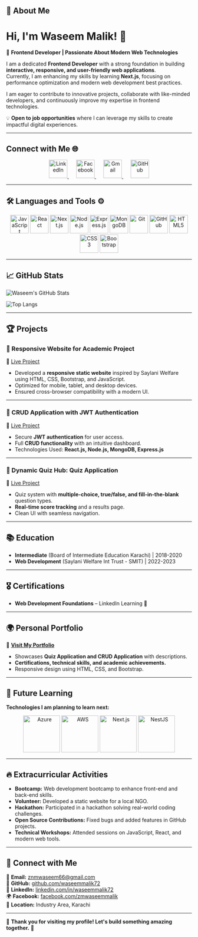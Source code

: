 <!--
**waseemmalik72/waseemmalik72** is a ✨ _special_ ✨ repository because its `README.md` (this file) appears on your GitHub profile.

Here are some ideas to get you started:

- 🔭 I’m currently working on ...
- 🌱 I’m currently learning ...
- 👯 I’m looking to collaborate on ...
- 🤔 I’m looking for help with ...
- 💬 Ask me about ...
- 📫 How to reach me: ...
- 😄 Pronouns: ...
- ⚡ Fun fact: ...
-->

## 🚀 About Me

# Hi, I'm Waseem Malik! 👋  

🚀 **Frontend Developer | Passionate About Modern Web Technologies**  

I am a dedicated **Frontend Developer** with a strong foundation in building **interactive, responsive, and user-friendly web applications**.  
Currently, I am enhancing my skills by learning **Next.js**, focusing on performance optimization and modern web development best practices.  

I am eager to contribute to innovative projects, collaborate with like-minded developers, and continuously improve my expertise in frontend technologies.  

💡 **Open to job opportunities** where I can leverage my skills to create impactful digital experiences.  

---

## Connect with Me 🌐

<p align="center">
  <a href="https://www.linkedin.com/in/waseemmalik72/" target="_blank" style="margin: 0 10px;">
    <img src="https://cdn.simpleicons.org/linkedin/0A66C2" height="50" alt="LinkedIn" />
  </a>
  <a href="https://www.facebook.com/zmwaseemmalik" target="_blank" style="margin: 0 10px;">
    <img src="https://cdn.simpleicons.org/facebook/1877F2" height="50" alt="Facebook" />
  </a>
  <a href="mailto:znmwaseem66@gmail.com" target="_blank" style="margin: 0 10px;">
    <img src="https://cdn.simpleicons.org/gmail/EA4335" height="50" alt="Gmail" />
  </a>
  <a href="https://github.com/waseemmalik72" target="_blank" style="margin: 0 10px;">
    <img src="https://cdn.simpleicons.org/github/181717" height="50" alt="GitHub" />
  </a>
</p>

---


## 🛠️ Languages and Tools ⚙️  

<p align="center">
  <img src="https://cdn.jsdelivr.net/gh/devicons/devicon/icons/javascript/javascript-original.svg" alt="JavaScript" width="50"/>
  <img src="https://cdn.jsdelivr.net/gh/devicons/devicon/icons/react/react-original.svg" alt="React" width="50"/>
  <img src="https://cdn.jsdelivr.net/gh/devicons/devicon/icons/nextjs/nextjs-original.svg" alt="Next.js" width="50"/>
  <img src="https://cdn.jsdelivr.net/gh/devicons/devicon/icons/nodejs/nodejs-original.svg" alt="Node.js" width="50"/>
  <img src="https://cdn.jsdelivr.net/gh/devicons/devicon/icons/express/express-original.svg" alt="Express.js" width="50"/>
  <img src="https://cdn.jsdelivr.net/gh/devicons/devicon/icons/mongodb/mongodb-original.svg" alt="MongoDB" width="50"/>
  <img src="https://cdn.jsdelivr.net/gh/devicons/devicon/icons/git/git-original.svg" alt="Git" width="50"/>
  <img src="https://cdn.jsdelivr.net/gh/devicons/devicon/icons/github/github-original.svg" alt="GitHub" width="50"/>
  <img src="https://cdn.jsdelivr.net/gh/devicons/devicon/icons/html5/html5-original.svg" alt="HTML5" width="50"/>
  <img src="https://cdn.jsdelivr.net/gh/devicons/devicon/icons/css3/css3-original.svg" alt="CSS3" width="50"/>
  <img src="https://cdn.jsdelivr.net/gh/devicons/devicon/icons/bootstrap/bootstrap-original.svg" alt="Bootstrap" width="50"/>
</p>

---

## 📈 GitHub Stats

![Waseem's GitHub Stats](https://github-readme-stats.vercel.app/api?username=waseemmalik72&show_icons=true&theme=react&hide_border=true&count_private=true&custom_title=Waseem's%20GitHub%20Stats)  

![Top Langs](https://github-readme-stats.vercel.app/api/top-langs/?username=waseemmalik72&layout=compact&theme=react&hide_border=true)

---

## 🏆 Projects

### 🔹 Responsive Website for Academic Project

🔗 [Live Project](https://saylani.futureai.me/)

- Developed a **responsive static website** inspired by Saylani Welfare using HTML, CSS, Bootstrap, and JavaScript.
- Optimized for mobile, tablet, and desktop devices.
- Ensured cross-browser compatibility with a modern UI.

---

### 🔹 CRUD Application with JWT Authentication

🔗 [Live Project](https://crud.futureai.me/)

- Secure **JWT authentication** for user access.
- Full **CRUD functionality** with an intuitive dashboard.
- Technologies Used: **React.js, Node.js, MongoDB, Express.js**

---

### 🔹 Dynamic Quiz Hub: Quiz Application

🔗 [Live Project](https://quiz.futureai.me/)

- Quiz system with **multiple-choice, true/false, and fill-in-the-blank** question types.
- **Real-time score tracking** and a results page.
- Clean UI with seamless navigation.

---

## 📚 Education

- **Intermediate** (Board of Intermediate Education Karachi) | 2018-2020
- **Web Development** (Saylani Welfare Int Trust - SMIT) | 2022-2023

---

## 🎖 Certifications

- **Web Development Foundations** – LinkedIn Learning 📜

---

## 🌍 Personal Portfolio

🔗 **[Visit My Portfolio](https://waseem.futureai.me/)**

- Showcases **Quiz Application and CRUD Application** with descriptions.
- **Certifications, technical skills, and academic achievements.**
- Responsive design using HTML, CSS, and Bootstrap.

---

## 🚀 Future Learning  

**Technologies I am planning to learn next:**  

<p align="center">
  <img src="https://upload.wikimedia.org/wikipedia/commons/a/a8/Microsoft_Azure_Logo.svg" alt="Azure" width="100"/>
  <img src="https://upload.wikimedia.org/wikipedia/commons/9/93/Amazon_Web_Services_Logo.svg" alt="AWS" width="100"/>
  <img src="https://upload.wikimedia.org/wikipedia/commons/8/8e/Nextjs-logo.svg" alt="Next.js" width="100"/>
  <img src="https://upload.wikimedia.org/wikipedia/commons/a/a8/NestJS.svg" alt="NestJS" width="100"/>
</p>

---

## 🔥 Extracurricular Activities

- **Bootcamp:** Web development bootcamp to enhance front-end and back-end skills.
- **Volunteer:** Developed a static website for a local NGO.
- **Hackathon:** Participated in a hackathon solving real-world coding challenges.
- **Open Source Contributions:** Fixed bugs and added features in GitHub projects.
- **Technical Workshops:** Attended sessions on JavaScript, React, and modern web tools.

---

## 🔗 Connect with Me  

📧 **Email:** [znmwaseem66@gmail.com](mailto:znmwaseem66@gmail.com)  
💼 **GitHub:** [github.com/waseemmalik72](https://github.com/waseemmalik72)  
🔗 **LinkedIn:** [linkedin.com/in/waseemmalik72](https://www.linkedin.com/in/waseemmalik72/)  
🌍 **Facebook:** [facebook.com/zmwaseemmalik](https://www.facebook.com/zmwaseemmalik)  
📍 **Location:** Industry Area, Karachi  


---

🔹 **Thank you for visiting my profile! Let's build something amazing together.** 🚀
